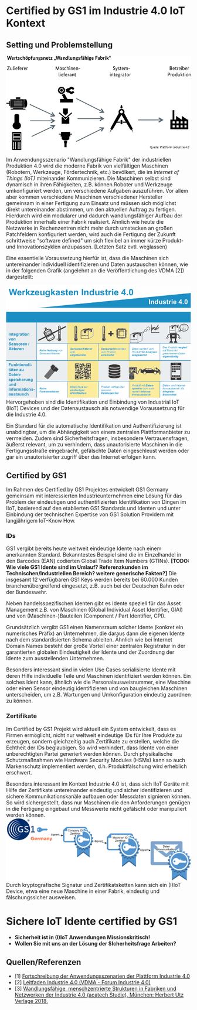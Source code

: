 # Certified by GS1 im Industrie 4.0 IoT Kontext

## Setting und Problemstellung

![Anwendungszenario WFF aus [1]](pics/anwendungszenario-wff.png "Anwendungszenario WFF aus [1]")

Im Anwendungsszenario "Wandlungsfähige Fabrik" der industriellen Produktion 4.0 wird die moderne Fabrik von vielfältigen Maschinen (Robotern, Werkzeuge, Fördertechnik, etc.) bevölkert, die im *Internet of Things (IoT)* miteinander Kommunizieren.
Die Maschinen selbst sind dynamisch in ihren Fähigkeiten, z.B. können Roboter und Werkzeuge umkonfiguriert werden, um verschiedene Aufgaben auszuführen. Vor allem aber kommen verschiedene Maschinen verschiedener Hersteller gemeinsam in einer Fertigung zum Einsatz und müssen sich möglichst direkt untereinander abstimmen, um den aktuellen Auftrag zu fertigen. Hierdurch wird ein modularer und dadurch wandlungsfähiger Aufbau der Produktion innerhalb einer Fabrik realisiert. Ähnlich wie heute die Netzwerke in Rechenzentren nicht mehr durch umstecken an großen Patchfeldern konfiguriert werden, wird auch die Fertigung der Zukunft schrittweise "software defined" um sich flexibel an immer kürze Produkt-und Innovationszyklen anzupassen. [Letzten Satz evtl. weglassen)


Eine essentielle Voraussetzung hierfür ist, dass die Maschinen sich untereinander individuell identifizieren und Daten austauschen können, wie in der folgenden Grafik (angelehnt an die Veröffentlichung des VDMA [2]) dargestellt:

![Abgeleitet von: Werkzeugkaste Industrie 4.0 aus [2,3]](pics/werkzeugkaste-i40-vdma-part.png "Abgeleitet von: Werkzeugkaste Industrie 4.0 aus [2,3]")
Hervorgehoben sind die Identifikation und Einbindung von Industrial IoT (IIoT) Devices und der Datenaustausch als notwendige Voraussetzung für die Industrie 4.0.

Ein Standard für die automatische Identifikation und Authentifizierung ist unabdingbar, um die Abhängigkeit von einem zentralen Plattformanbieter zu vermeiden. Zudem sind Sicherheitsfragen, insbesondere Vertrauensfragen, äußerst relevant, um zu verhindern, dass unautorisierte Maschinen in die Fertigungsstraße eingebracht, gefälschte Daten eingeschleust werden oder gar ein unautorisierter zugriff über das Internet erfolgen kann.


## Certified by GS1

Im Rahmen des Certified by GS1 Projektes entwickelt GS1 Germany gemeinsam mit interessierten Industrieunternehmen eine Lösung für das Problem der eindeutigen und authentifizierten Identifikation von Dingen im IIoT, basierend auf den etablierten GS1 Standards und Identen und unter Einbindung der technischen Expertise von GS1 Solution Providern mit langjährigem IoT-Know How.

### IDs

GS1 vergibt bereits heute weltweit eindeutige Idente nach einem anerkannten Standard.
Bekanntestes Beispiel sind die im Einzelhandel in den Barcodes (EAN) codierten Global Trade Item Numbers (GTINs). **[TODO: Wie viele GS1 Idente sind im Umlauf? Referenzkunden im Technischen/Industriellen Bereich? weitere generische Fakten?]** Die insgesamt 12 verfügbaren GS1 Keys werden bereits bei 60.000 Kunden branchenübergreifend eingesetzt, z.B. auch bei der Deutschen Bahn oder der Bundeswehr.

Neben handelsspezifischen Identen gibt es Idente speziell für das Asset Management z.B. von Maschinen (Global Individual Asset Identifier, GIAI) und von (Maschinen-)Bauteilen (Component / Part Identifier, CPI).

Grundsätzlich vergibt GS1 einen Namensraum solcher Idente (konkret ein numerisches Präfix) an Unternehmen, die daraus dann die eigenen Idente nach dem standardisierten Schema ableiten. Ähnlich wie bei Internet Domain Names besteht der große Vorteil einer zentralen Registratur in der garantierten globalen Eindeutigkeit der Idente und der Zuordnung der Idente zum ausstellenden Unternehmen.

Besonders interessant sind in vielen Use Cases serialisierte Idente mit deren Hilfe individuelle Teile und Maschinen identifiziert werden können. Ein solches Ident kann, ähnlich wie die Personalausweisnummer, eine Maschine oder einen Sensor eindeutig identifizieren und von baugleichen Maschinen unterscheiden, um z.B. Wartungen und Umkonfiguration eindeutig zuordnen zu können.


### Zertifikate

Im Certified by GS1 Projekt wird aktuell ein System entwickelt, dass es Firmen ermöglicht, nicht nur weltweit eindeutige IDs für Ihre Produkte zu erzeugen, sondern gleichzeitig auch Zertifikate zu erstellen, welche die Echtheit der IDs beglaubigen. So wird verhindert, dass Idente von einer unberechtigten Partei generiert werden können. Durch physikalische Schutzmaßnahmen wie Hardware Security Modules (HSMs) kann so auch Markenschutz implementiert werden, d.h. Produktfälschung wird erheblich erschwert.

Besonders interessant im Kontext Industrie 4.0 ist, dass sich IIoT Geräte mit Hilfe der Zertifikate untereinander eindeutig und sicher identifizieren und sichere Kommunikationskanäle aufbauen oder Messdaten signieren können. So wird sichergestellt, dass nur Maschinen die den Anforderungen genügen in die Fertigung eingebaut und Messwerte nicht gefälscht oder manipuliert werden können.
![Zertifikatskette](pics/Certificate-Chain.png "Zertifikatskette")
Durch kryptografische Signatur und Zertifikatsketten kann sich ein (I)IoT Device, etwa eine neue Maschine in einer Fabrik, eindeutig und fälschungssicher ausweisen.


# Sichere IoT Idente certified by GS1
- **Sicherheit ist in (I)IoT Anwendungen Missionskritisch!**
- **Wollen Sie mit uns an der Lösung der SIcherheitsfrage Arbeiten?**

## Quellen/Referenzen
- [1] [Fortschreibung der Anwendungsszenarien der Plattform Industrie 4.0](https://www.plattform-i40.de/PI40/Redaktion/DE/Downloads/Publikation/fortschreibung-anwendungsszenarien.html)
- [2] [Leitfaden Industrie 4.0 (VDMA - Forum Industrie 4.0)](https://industrie40.vdma.org/viewer/-/v2article/render/15540546)
- [3] [Wandlungsfähige, menschzentrierte Strukturen in Fabriken und Netzwerken der Industrie 4.0 (acatech Studie), München: Herbert Utz Verlage 2018.](https://www.plattform-i40.de/PI40/Redaktion/DE/Downloads/Publikation/hm-2018-fb-wandlung.html)
